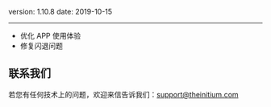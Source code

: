 version: 1.10.8
date: 2019-10-15

---

- 优化 APP 使用体验
- 修复闪退问题

## 联系我们

若您有任何技术上的问题，欢迎来信告诉我们：[support@theinitium.com](mailto:support@theinitium.com)